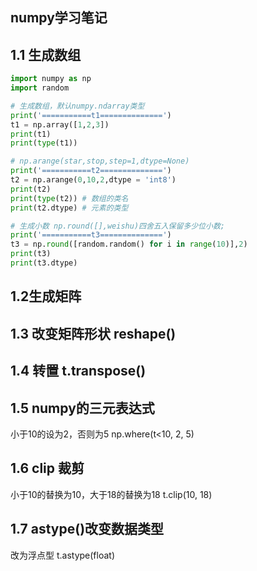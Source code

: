 **numpy学习笔记**
---

## 1.1 生成数组

```py
import numpy as np
import random

# 生成数组，默认numpy.ndarray类型
print('===========t1==============')
t1 = np.array([1,2,3])
print(t1)
print(type(t1))

# np.arange(star,stop,step=1,dtype=None)
print('===========t2==============')
t2 = np.arange(0,10,2,dtype = 'int8')
print(t2)
print(type(t2)) # 数组的类名
print(t2.dtype) # 元素的类型

# 生成小数 np.round([],weishu)四舍五入保留多少位小数; 
print('===========t3==============')
t3 = np.round([random.random() for i in range(10)],2)
print(t3)
print(t3.dtype)
```

## 1.2生成矩阵


## 1.3 改变矩阵形状 reshape()


## 1.4 转置 t.transpose()

## 1.5 numpy的三元表达式
小于10的设为2，否则为5
np.where(t<10, 2, 5) 

## 1.6 clip 裁剪
小于10的替换为10，大于18的替换为18
t.clip(10, 18)

## 1.7 astype()改变数据类型
改为浮点型
t.astype(float)
